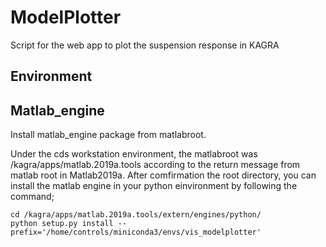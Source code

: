 # ModelPlotter
Script for the web app to plot the suspension response in KAGRA

## Environment

## Matlab_engine
Install matlab_engine package from matlabroot.

Under the cds workstation environment, the matlabroot was /kagra/apps/matlab.2019a.tools according to the return message from matlab root in Matlab2019a. After comfirmation the root directory, you can install the matlab engine in your python einvironment by following the command;

```
cd /kagra/apps/matlab.2019a.tools/extern/engines/python/
python setup.py install --prefix='/home/controls/miniconda3/envs/vis_modelplotter'
```


